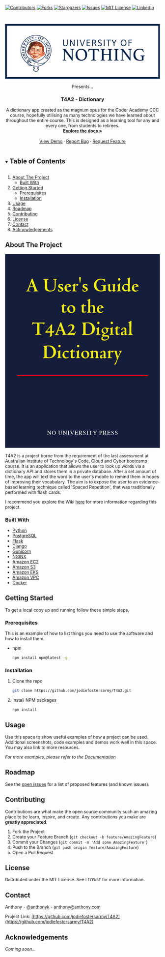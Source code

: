 [![Contributors][contributors-shield]][contributors-url]
[![Forks][forks-shield]][forks-url]
[![Stargazers][stars-shield]][stars-url]
[![Issues][issues-shield]][issues-url]
[![MIT License][license-shield]][license-url]
[![LinkedIn][linkedin-shield]][linkedin-url]


<!-- PROJECT LOGO -->
<br />
<p align="center">
  <a href="https://github.com/jodiefostersarmy/T4A2">
    <img src="docs/images/nothing.jpg" alt="Logo">
  </a>
  <p align="center"> Presents... </p>

  <h3 align="center">T4A2 - Dictionary</h3>

  <p align="center">
    A dictionary app created as the magnum opus for the Coder Academy CCC course, hopefully utilising as many technologies we have learned about throughout the entire course. This is designed as a learning tool for any and every one, from students to retirees.
    <br />
    <a href="https://github.com/jodiefostersarmy/T4A2/wiki"><strong>Explore the docs »</strong></a>
    <br />
    <br />
    <a href="https://github.com/jodiefostersarmy/T4A2">View Demo</a>
    ·
    <a href="https://github.com/jodiefostersarmy/T4A2/issues">Report Bug</a>
    ·
    <a href="https://github.com/jodiefostersarmy/T4A2/issues">Request Feature</a>
  </p>
</p>



<!-- TABLE OF CONTENTS -->
<details open="open">
  <summary><h2 style="display: inline-block">Table of Contents</h2></summary>
  <ol>
    <li>
      <a href="#about-the-project">About The Project</a>
      <ul>
        <li><a href="#built-with">Built With</a></li>
      </ul>
    </li>
    <li>
      <a href="#getting-started">Getting Started</a>
      <ul>
        <li><a href="#prerequisites">Prerequisites</a></li>
        <li><a href="#installation">Installation</a></li>
      </ul>
    </li>
    <li><a href="#usage">Usage</a></li>
    <li><a href="#roadmap">Roadmap</a></li>
    <li><a href="#contributing">Contributing</a></li>
    <li><a href="#license">License</a></li>
    <li><a href="#contact">Contact</a></li>
    <li><a href="#acknowledgements">Acknowledgements</a></li>
  </ol>
</details>



<!-- ABOUT THE PROJECT -->
## About The Project

![Title Page](docs/images/dictionary.jpg)

T4A2 is a project borne from the requirement of the last assessment at Australian Institute of Technology's Code, Cloud and Cyber bootcamp course. It is an application that allows the user to look up words via a dictionary API and stores them in a private database. After a set amount of time, the app will text the word to the user's mobile to remind them in hopes of improving their vocabulary. The aim is to expose the user to an evidence-based learning technique called 'Spaced Repetition', that was traditionally performed with flash cards.

I recommend you explore the Wiki [here](https://github.com/jodiefostersarmy/T4A2/wiki) for more information regarding this project.

### Built With

* [Python](https://docs.python.org/3/)
* [PostgreSQL](https://www.postgresql.org/docs/)
* [Flask](https://flask.palletsprojects.com/en/1.1.x/) 
* [Django](https://docs.djangoproject.com/en/3.1/)
* [Gunicorn](https://docs.gunicorn.org/en/stable/settings.html)
* [NGINX](https://nginx.org/en/docs/)
* [Amazon EC2](https://aws.amazon.com/ec2/)
* [Amazon S3](https://aws.amazon.com/s3/?nc2=type_a)
* [Amazon EKS](https://aws.amazon.com/eks/)
* [Amazon VPC](https://aws.amazon.com/vpc/)
* [Docker](https://docs.docker.com/)


<!-- GETTING STARTED -->
## Getting Started

To get a local copy up and running follow these simple steps.

### Prerequisites

This is an example of how to list things you need to use the software and how to install them.
* npm
  ```sh
  npm install npm@latest -g
  ```

### Installation

1. Clone the repo
   ```sh
   git clone https://github.com/jodiefostersarmy/T4A2.git
   ```
2. Install NPM packages
   ```sh
   npm install
   ```



<!-- USAGE EXAMPLES -->
## Usage

Use this space to show useful examples of how a project can be used. Additional screenshots, code examples and demos work well in this space. You may also link to more resources.

_For more examples, please refer to the [Documentation](https://github.com/jodiefostersarmy/T4A2/wiki)_



<!-- ROADMAP -->
## Roadmap

See the [open issues](https://github.com/jodiefostersarmy/T4A2/issues) for a list of proposed features (and known issues).



<!-- CONTRIBUTING -->
## Contributing

Contributions are what make the open source community such an amazing place to be learn, inspire, and create. Any contributions you make are **greatly appreciated**.

1. Fork the Project
2. Create your Feature Branch (`git checkout -b feature/AmazingFeature`)
3. Commit your Changes (`git commit -m 'Add some AmazingFeature'`)
4. Push to the Branch (`git push origin feature/AmazingFeature`)
5. Open a Pull Request



<!-- LICENSE -->
## License

Distributed under the MIT License. See `LICENSE` for more information.



<!-- CONTACT -->
## Contact

Anthony - [@anthonyk](https://twitter.com/anthonyk) - anthony@anthony.com

Project Link: [https://github.com/jodiefostersarmy/T4A2](https://github.com/jodiefostersarmy/T4A2)



<!-- ACKNOWLEDGEMENTS -->
## Acknowledgements

_Coming soon..._




<!-- MARKDOWN LINKS & IMAGES -->
<!-- https://www.markdownguide.org/basic-syntax/#reference-style-links -->
[contributors-shield]: https://img.shields.io/github/contributors/jodiefostersarmy/T4A2.svg?style=for-the-badge
[contributors-url]: https://github.com/jodiefostersarmy/T4A2/graphs/contributors
[forks-shield]: https://img.shields.io/github/forks/jodiefostersarmy/T4A2.svg?style=for-the-badge
[forks-url]: https://github.com/jodiefostersarmy/T4A2/network/members
[stars-shield]: https://img.shields.io/github/stars/jodiefostersarmy/T4A2.svg?style=for-the-badge
[stars-url]: https://github.com/jodiefostersarmy/T4A2/stargazers
[issues-shield]: https://img.shields.io/github/issues/jodiefostersarmy/T4A2.svg?style=for-the-badge
[issues-url]: https://github.com/jodiefostersarmy/T4A2/issues
[license-shield]: https://img.shields.io/github/license/jodiefostersarmy/T4A2.svg?style=for-the-badge
[license-url]: https://github.com/jodiefostersarmy/T4A2/blob/master/LICENSE.txt
[linkedin-shield]: https://img.shields.io/badge/-LinkedIn-black.svg?style=for-the-badge&logo=linkedin&colorB=555
[linkedin-url]: https://www.linkedin.com/in/anthony-k-a723191aa/

